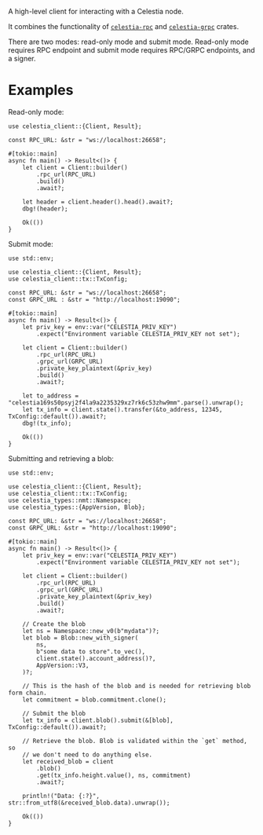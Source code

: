 A high-level client for interacting with a Celestia node.

It combines the functionality of [`celestia-rpc`] and [`celestia-grpc`] crates.

There are two modes: read-only mode and submit mode. Read-only mode requires
RPC endpoint and submit mode requires RPC/GRPC endpoints, and a signer.

# Examples

Read-only mode:

```rust,no_run
use celestia_client::{Client, Result};

const RPC_URL: &str = "ws://localhost:26658";

#[tokio::main]
async fn main() -> Result<()> {
    let client = Client::builder()
        .rpc_url(RPC_URL)
        .build()
        .await?;

    let header = client.header().head().await?;
    dbg!(header);

    Ok(())
}
```

Submit mode:

```rust,no_run
use std::env;

use celestia_client::{Client, Result};
use celestia_client::tx::TxConfig;

const RPC_URL: &str = "ws://localhost:26658";
const GRPC_URL : &str = "http://localhost:19090";

#[tokio::main]
async fn main() -> Result<()> {
    let priv_key = env::var("CELESTIA_PRIV_KEY")
        .expect("Environment variable CELESTIA_PRIV_KEY not set");

    let client = Client::builder()
        .rpc_url(RPC_URL)
        .grpc_url(GRPC_URL)
        .private_key_plaintext(&priv_key)
        .build()
        .await?;

    let to_address = "celestia169s50psyj2f4la9a2235329xz7rk6c53zhw9mm".parse().unwrap();
    let tx_info = client.state().transfer(&to_address, 12345, TxConfig::default()).await?;
    dbg!(tx_info);

    Ok(())
}
```

Submitting and retrieving a blob:

```rust,no_run
use std::env;

use celestia_client::{Client, Result};
use celestia_client::tx::TxConfig;
use celestia_types::nmt::Namespace;
use celestia_types::{AppVersion, Blob};

const RPC_URL: &str = "ws://localhost:26658";
const GRPC_URL: &str = "http://localhost:19090";

#[tokio::main]
async fn main() -> Result<()> {
    let priv_key = env::var("CELESTIA_PRIV_KEY")
        .expect("Environment variable CELESTIA_PRIV_KEY not set");

    let client = Client::builder()
        .rpc_url(RPC_URL)
        .grpc_url(GRPC_URL)
        .private_key_plaintext(&priv_key)
        .build()
        .await?;

    // Create the blob
    let ns = Namespace::new_v0(b"mydata")?;
    let blob = Blob::new_with_signer(
        ns,
        b"some data to store".to_vec(),
        client.state().account_address()?,
        AppVersion::V3,
    )?;

    // This is the hash of the blob and is needed for retrieving blob form chain.
    let commitment = blob.commitment.clone();

    // Submit the blob
    let tx_info = client.blob().submit(&[blob], TxConfig::default()).await?;

    // Retrieve the blob. Blob is validated within the `get` method, so
    // we don't need to do anything else.
    let received_blob = client
        .blob()
        .get(tx_info.height.value(), ns, commitment)
        .await?;

    println!("Data: {:?}", str::from_utf8(&received_blob.data).unwrap());

    Ok(())
}
```

[`celestia-rpc`]: celestia_rpc
[`celestia-grpc`]: celestia_grpc
